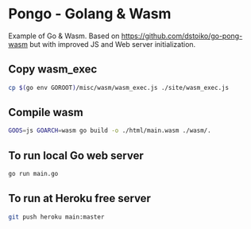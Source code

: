 # Pongo - Golang & Wasm

Example of Go & Wasm. Based on https://github.com/dstoiko/go-pong-wasm but with improved JS and Web server initialization.

## Copy wasm_exec

```bash
cp $(go env GOROOT)/misc/wasm/wasm_exec.js ./site/wasm_exec.js
```

## Compile wasm

```bash
GOOS=js GOARCH=wasm go build -o ./html/main.wasm ./wasm/.
```

## To run local Go web server

```bash
go run main.go
```

## To run at Heroku free server

```bash
git push heroku main:master
```
